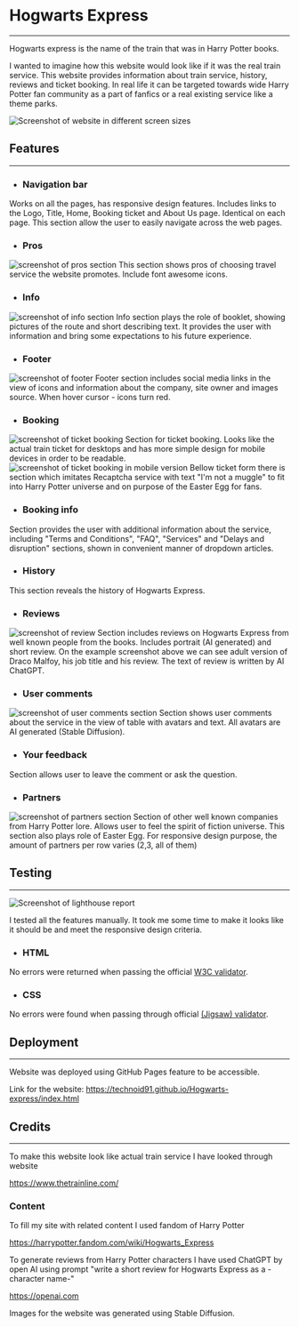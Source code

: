 # Hogwarts Express
<hr>
Hogwarts express is the name of the train that was in Harry Potter books. 

I wanted to imagine how this website would look like if it was the real train service.
This website provides information about train service, history, reviews and ticket booking.
In real life it can be targeted towards wide Harry Potter fan community as a part of fanfics
or a real existing service like a theme parks.

![Screenshot of website in different screen sizes](https://i.ibb.co/Pm7qkP6/2023-07-15-16-22-11.png)
## Features
<hr>

- ### Navigation bar
Works on all the pages, has responsive design features.
Includes links to the Logo, Title, Home, Booking ticket
and About Us page. Identical on each page.
This section allow the user to easily navigate across the
web pages.

- ### Pros
![screenshot of pros section](https://i.ibb.co/2S4Rv72/2023-07-14-21-26-19.png)
This section shows pros of choosing travel service the
website promotes. Include font awesome icons.

- ### Info
![screenshot of info section](https://i.ibb.co/88DydJx/2023-07-14-21-28-05.png)
Info section plays the role of booklet, showing pictures of 
the route and short describing text.
It provides the user with information and bring some expectations
to his future experience.

- ### Footer
![screenshot of footer](https://i.ibb.co/cJS6bdm/2023-07-14-21-29-48.png)
Footer section includes social media links in the view of icons and
information about the company, site owner and images source.
When hover cursor - icons turn red.

- ### Booking
![screenshot of ticket booking](https://i.ibb.co/K2RtzQ7/2023-07-14-22-03-41.png)
Section for ticket booking. Looks like the actual train ticket for
desktops and has more simple design for mobile devices in order to 
be readable.
![screenshot of ticket booking in mobile version](https://i.ibb.co/CHNqXXB/2023-07-14-22-05-06.png)
Bellow ticket form there is section which imitates Recaptcha service with text "I'm not a muggle"
to fit into Harry Potter universe and on purpose of the Easter Egg for fans.

- ### Booking info
Section provides the user with additional information about the service,
including "Terms and Conditions", "FAQ", "Services" and "Delays and
disruption" sections, shown in convenient manner of dropdown articles.

- ### History
This section reveals the history of Hogwarts Express.

- ### Reviews 
![screenshot of review](https://i.ibb.co/gr3MpLW/2023-07-14-22-08-26.png)
Section includes reviews on Hogwarts Express from well known people from
the books. Includes portrait (AI generated) and short review.
On the example screenshot above we can see adult version of Draco Malfoy,
his job title and his review. The text of review is written by AI ChatGPT.

- ### User comments
![screenshot of user comments section](https://i.ibb.co/N9HmXxR/2023-07-14-22-10-38.png)
Section shows user comments about the service in the view of table with
avatars and text. All avatars are AI generated (Stable Diffusion).

- ### Your feedback
Section allows user to leave the comment or ask the question.

- ### Partners
![screenshot of partners section](https://i.ibb.co/F0zpf9p/2023-07-14-22-13-30.png)
Section of other well known companies from Harry Potter lore. 
Allows user to feel the spirit of fiction universe. 
This section also plays role of Easter Egg.
For responsive design purpose, the amount of partners per row varies (2,3, all of them)

## Testing
<hr>

![Screenshot of lighthouse report](https://i.ibb.co/Jtrr2Yn/2023-07-14-19-19-04.png)

I tested all the features manually. It took me some time to make it
looks like it should be and meet the responsive design criteria.
- ### HTML
No errors were returned when passing the official [W3C validator](https://validator.w3.org/nu/?doc=https%3A%2F%2Ftechnoid91.github.io%2FHogwarts-express%2Findex.html).
- ### CSS
No errors were found when passing through official [(Jigsaw) validator](https://jigsaw.w3.org/css-validator/validator?uri=https%3A%2F%2Ftechnoid91.github.io%2FHogwarts-express%2Fabout.html&profile=css3svg&usermedium=all&warning=1&vextwarning=&lang=ru#css).

## Deployment
<hr>
Website was deployed using GitHub Pages feature to be accessible.

Link for the website:
https://technoid91.github.io/Hogwarts-express/index.html

## Credits
<hr>
To make this website look like actual train service I have looked through website

https://www.thetrainline.com/

### Content
To fill my site with related content I used fandom of Harry Potter

https://harrypotter.fandom.com/wiki/Hogwarts_Express

To generate reviews from Harry Potter characters I have used ChatGPT
by open AI using prompt "write a short review for Hogwarts Express as
a -character name-"

https://openai.com

Images for the website was generated using Stable Diffusion.
